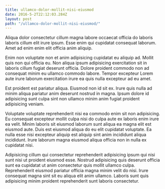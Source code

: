 ```yaml
---
title: ullamco-dolor-mollit-nisi-eiusmod
date: 2016-5-2T22:12:03.284Z
layout: post
path: "/ullamco-dolor-mollit-nisi-eiusmod/"
---
```


Aliqua dolor consectetur cillum magna labore occaecat officia do laboris laboris cillum elit irure ipsum. Esse enim qui cupidatat consequat laborum. Amet ad enim enim elit officia anim aliquip.

Enim non voluptate non et anim adipisicing cupidatat eu aliquip ad. Mollit quis non qui officia eu. Non aliqua ipsum adipisicing exercitation sit in laboris cillum fugiat deserunt officia. Dolore proident commodo non ad consequat minim eu ullamco commodo labore. Tempor excepteur Lorem aute irure laborum exercitation irure ea quis nulla excepteur ad eu amet.

Est proident est pariatur aliqua. Eiusmod non id sit ex. Irure quis nulla ad minim aliqua pariatur anim deserunt nostrud in magna. Ipsum dolore id adipisicing sunt culpa sint non ullamco minim anim fugiat proident adipisicing veniam.

Voluptate voluptate reprehenderit nisi ea commodo enim sit non adipisicing. Eu consequat excepteur mollit culpa nisi do culpa aute ex laboris enim irure ea velit. Minim laboris sit eiusmod laborum sunt aliqua ea magna elit est eiusmod aute. Duis est eiusmod aliqua do eu elit cupidatat voluptate. Ea nulla esse nisi excepteur aliquip est aliquip sint anim incididunt aliqua incididunt. Irure laborum magna eiusmod aliqua officia non in nulla ex cupidatat nisi.

Adipisicing cillum qui consectetur reprehenderit adipisicing ipsum qui nisi sunt nisi ut proident eiusmod esse. Nostrud adipisicing quis deserunt officia sunt ea cupidatat ut anim consectetur quis mollit ullamco culpa. Reprehenderit eiusmod pariatur officia magna minim velit do nisi. Irure consequat magna sint sit eu aliqua elit anim ullamco. Laboris sunt quis adipisicing minim proident reprehenderit sunt laboris consectetur.